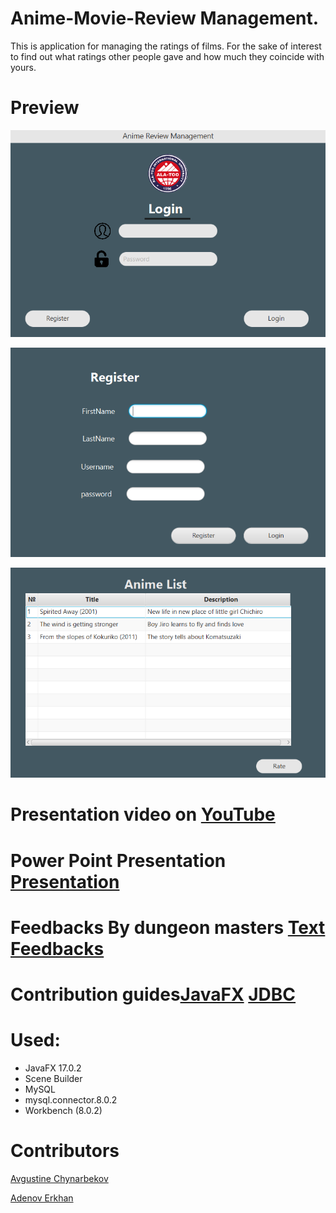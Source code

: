 # Anime-Movie-Review Management.

This is application for managing the ratings of films.
For the sake of interest to find out what ratings other people gave and how much they coincide with yours. 

# Preview
![login](https://github.com/NPaugust/FInal-Group-Project-OOP-/blob/main/screenshots/login.png)

![register](https://github.com/NPaugust/FInal-Group-Project-OOP-/blob/main/screenshots/register.png)

![animelist](https://github.com/NPaugust/FInal-Group-Project-OOP-/blob/main/screenshots/animelist.png)

# Presentation video on [YouTube](https://www.youtube.com/watch?v=iIzE9gGng40)

# Power Point Presentation [Presentation](https://github.com/NPaugust/FInal-Group-Project-OOP-/files/7824670/Final-OOP-Project.Presentation.pdf)

# Feedbacks By dungeon masters [Text Feedbacks](https://github.com/NPaugust/FInal-Group-Project-OOP-/files/7824783/Feedbacks-Final-OOP.pptx)

# Contribution guides[JavaFX](https://www.youtube.com/watch?v=HBBtlwGpBek)  [JDBC](https://www.youtube.com/watch?v=e8g9eNnFpHQ)

# Used:
- JavaFX 17.0.2 
- Scene Builder
- MySQL 
- mysql.connector.8.0.2
- Workbench (8.0.2)

# Contributors 
[Avgustine Chynarbekov](https://github.com/NPaugust)


[Adenov Erkhan](https://github.com/GalliFrey7)

